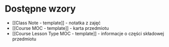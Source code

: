 # Dostępne wzory

- [[Class Note - template]] - notatka z zajęć 
- [[Course MOC - template]] - karta przedmiotu
- [[Course Lesson Type MOC - template]] - informacje o części składowej przedmiotu
 
